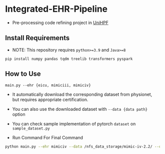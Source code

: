 # Integrated-EHR-Pipeline
- Pre-processing code refining project in [UniHPF](https://arxiv.org/abs/2207.09858)

## Install Requirements
- NOTE: This repository requires `python>=3.9` and `Java>=8`
```
pip install numpy pandas tqdm treelib transformers pyspark
```
## How to Use
```
main.py --ehr {eicu, mimiciii, mimiciv}
```
- It automatically download the corresponding dataset from physionet, but requires appropriate certification.
- You can also use the downloaded dataset with `--data {data path}` option
- You can check sample implementation of pytorch `dataset` on `sample_dataset.py`


- Run Command For Final Command
```bash
python main.py --ehr mimiciv --data /nfs_data_storage/mimic-iv-2.2/ --obs_size 0 --pred_size 24 --max_patient_token_len 2147483647 --max_event_size 2147483647 --dest /nfs_edlab/junukim/LLM_Pred_data/infilling/ --num_threads 32 --min_event_size 5 --seed "2020, 2021, 2022, 2023, 2024" #optional: --add_chart
```